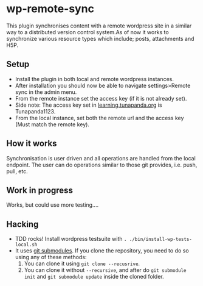 # wp-remote-sync
This plugin synchronises content with a remote wordpress site in a similar way to a distributed version control system.As of now it works to synchronize various resource types which include; posts, attachments and H5P. 

## Setup
* Install the plugin in both local and remote wordpress instances.
* After installation you should now be able to navigate settings>Remote sync in the admin menu.
* From the remote instance set the access key (if it is not already set). 
* Side note: The access key set in <a href="http://learning.tunapanda.org">learning.tunapanda.org</a> is Tunapanda1123.
* From the local instance, set both the remote url and the access key (Must match the remote key).


## How it works
Synchronisation is user driven and all operations are handled from the local endpoint. The user can do operations similar to those git provides, i.e. push, pull, etc. 

## Work in progress
Works, but could use more testing....

## Hacking
* TDD rocks!
  Install wordpress testsuite with `. ./bin/install-wp-tests-local.sh`
* It uses [git submodules](https://git-scm.com/book/en/v2/Git-Tools-Submodules). If you clone the repository, you need to do so using any of these methods:
    1. You can clone it using `git clone --recusrive`.
    2. You can clone it without `--recursive`, and after do `git submodule init` and `git submodule update` inside the
       cloned folder.
